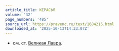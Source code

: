 ```yaml
---
article_title: КЕРАСЬЯ
volume: '32'
page_numbers: '485'
source_url: https://pravenc.ru/text/1684215.html
downloaded_at: '2025-10-13T14:33:07Z'
---
```


- см. ст. [Великая Лавра](<https://pravenc.ru/text/Великая Лавра.html>).
